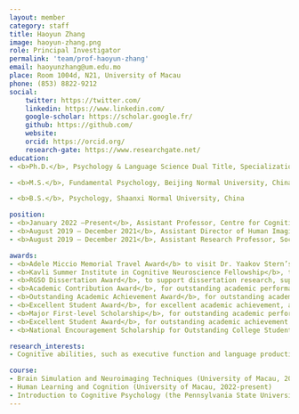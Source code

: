 ```yaml
---
layout: member
category: staff
title: Haoyun Zhang
image: haoyun-zhang.png
role: Principal Investigator
permalink: 'team/prof-haoyun-zhang'
email: haoyunzhang@um.edu.mo
place: Room 1004d, N21, University of Macau
phone: (853) 8822-9212
social:
    twitter: https://twitter.com/
    linkedin: https://www.linkedin.com/
    google-scholar: https://scholar.google.fr/
    github: https://github.com/
    website:
    orcid: https://orcid.org/
    research-gate: https://www.researchgate.net/
education:
- <b>Ph.D.</b>, Psychology & Language Science Dual Title, Specialization in Cognitive and Affective Neuroscience, The Pennsylvania State University, USA

- <b>M.S.</b>, Fundamental Psychology, Beijing Normal University, China

- <b>B.S.</b>, Psychology, Shaanxi Normal University, China

position:
- <b>January 2022 –Present</b>, Assistant Professor, Centre for Cognitive and Brain Sciences, University of Macau.
- <b>August 2019 – December 2021</b>, Assistant Director of Human Imaging, Social, Life, & Engineering Sciences Imaging Center (SLEIC), The Pennsylvania State University, USA
- <b>August 2019 – December 2021</b>, Assistant Research Professor, Social, Life, & Engineering Sciences Imaging Center (SLEIC), The Pennsylvania State University, USA

awards:
- <b>Adele Miccio Memorial Travel Award</b> to visit Dr. Yaakov Stern’s lab at Columbia University, supported by the Center for Language Science, the Pennsylvania State University, 2018.
- <b>Kavli Summer Institute in Cognitive Neuroscience Fellowship</b>, to attend the summer institute on various topics of cognitive neuroscience, which was held at the University of California, Santa Barbara, 2017.
- <b>RGSO Dissertation Award</b>, to support dissertation research, supported by the College of Liberal Arts, the Pennsylvania State University, 2017. ($2110)
- <b>Academic Contribution Award</b>, for outstanding academic performance, supported by the State Key Laboratory of Cognitive Neuroscience and Learning, Beijing Normal University, China. 2012. ($250)
- <b>Outstanding Academic Achievement Award</b>, for outstanding academic performance, supported by the State Key Laboratory of Cognitive Neuroscience and Learning, Beijing Normal University, China.2012. ($330)
- <b>Excellent Student Award</b>, for excellent academic achievement, awarded by Beijing Normal University, China. 2012.
- <b>Major First-level Scholarship</b>, for outstanding academic performance, by Shaanxi Normal University, China. 2007; 2008; 2009. ($120 dollars)
- <b>Excellent Student Award</b>, for outstanding academic achievement and professional development, awarded by Shaanxi Normal University, China. 2007; 2008.
- <b>National Encouragement Scholarship for Outstanding College Students</b>, for excellent academic performance (i.e., top 1%), awarded by the Ministry of Education of China, 2007; 2008. ($1640)

research_interests:
- Cognitive abilities, such as executive function and language production, decline with age. Older adults typically struggle to memorize items, inhibit irrelevant information, and/or produce fluent speech. These age-associated declines interfere with older adults’ successful communication and social interactions. To help alleviate these problems, my research investigates factors that contribute to age-related declines in language production, and their neural bases, mainly from four perspectives, 1) Phonological characteristics, 2) Cognitive control demands, 3) Functional connectivity, and 4) Bilingualism. I use various behavioral and neuroscience methods to investigate my research questions, including Electroencephalography (EEG), and Functional Magnetic Resonance Imaging (fMRI).

course:
- Brain Simulation and Neuroimaging Techniques (University of Macau, 2022-present)
- Human Learning and Cognition (University of Macau, 2022-present)
- Introduction to Cognitive Psychology (the Pennsylvania State University, Spring 2017)
---
```


